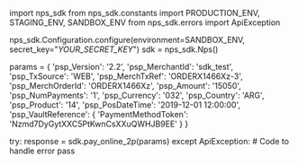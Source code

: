 import nps_sdk
from nps_sdk.constants import PRODUCTION_ENV, STAGING_ENV, SANDBOX_ENV
from nps_sdk.errors import ApiException

nps_sdk.Configuration.configure(environment=SANDBOX_ENV,
                            secret_key="_YOUR_SECRET_KEY_")
sdk = nps_sdk.Nps()

params = {
    'psp_Version': '2.2',
    'psp_MerchantId': 'sdk_test',
    'psp_TxSource': 'WEB',
    'psp_MerchTxRef': 'ORDERX1466Xz-3',
    'psp_MerchOrderId': 'ORDERX1466Xz',
    'psp_Amount': '15050',
    'psp_NumPayments': '1',
    'psp_Currency': '032',
    'psp_Country': 'ARG',
    'psp_Product': '14',
    'psp_PosDateTime': '2019-12-01 12:00:00',
    'psp_VaultReference': {
        'PaymentMethodToken': 'Nzmd7DyGytXXC5PtKwnCsXXuQWHJB9EE'
    }
}

try: 
    response = sdk.pay_online_2p(params) 
except ApiException: 
    # Code to handle error 
    pass 
